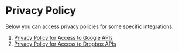 # Privacy Policy

Below you can access privacy policies for some specific integrations.

1. [Privacy Policy for Access to Google APIs](/doc/user-guide/gdrive-privacy)
2. [Privacy Policy for Access to Dropbox APIs](/doc/user-guide/dropbox-privacy)
